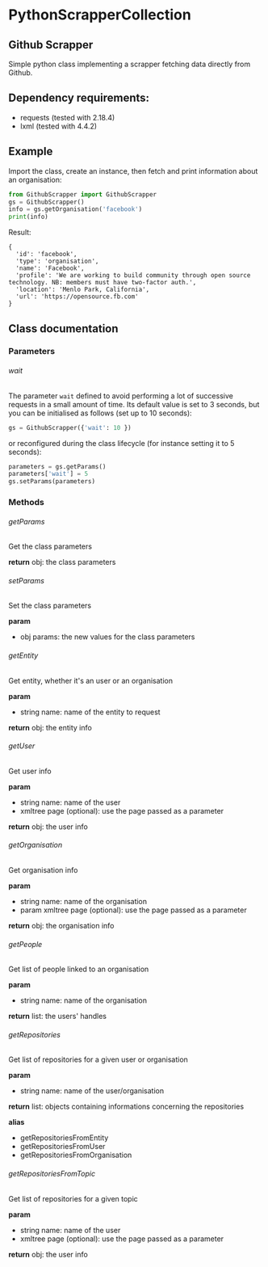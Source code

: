 # PythonScrapperCollection

## Github Scrapper

Simple python class implementing a scrapper fetching data directly from Github. 

## Dependency requirements:

* requests (tested with 2.18.4)
* lxml (tested with 4.4.2)

## Example

Import the class, create an instance, then fetch and print information about an organisation:

```python
from GithubScrapper import GithubScrapper
gs = GithubScrapper()
info = gs.getOrganisation('facebook')
print(info)
```

Result:

```
{
  'id': 'facebook',
  'type': 'organisation', 
  'name': 'Facebook', 
  'profile': 'We are working to build community through open source technology. NB: members must have two-factor auth.', 
  'location': 'Menlo Park, California', 
  'url': 'https://opensource.fb.com'
}
```

## Class documentation

### Parameters

###### wait

The parameter `wait` defined to avoid performing a lot of successive requests in a small amount of time. Its default value is set to 3 seconds, but you can be initialised as follows (set up to 10 seconds):

```python
gs = GithubScrapper({'wait': 10 })
```

or reconfigured during the class lifecycle (for instance setting it to 5 seconds):

```python
parameters = gs.getParams()
parameters['wait'] = 5
gs.setParams(parameters)
```

### Methods

###### getParams

Get the class parameters

**return** obj: the class parameters


###### setParams

Set the class parameters

**param** 
* obj params: the new values for the class parameters


###### getEntity

Get entity, whether it's an user or an organisation

**param**
* string name: name of the entity to request

**return** obj: the entity info


###### getUser

Get user info

**param**
* string name: name of the user
* xmltree page (optional): use the page passed as a parameter

**return** obj: the user info


###### getOrganisation

Get organisation info

**param**
* string name: name of the organisation
* param xmltree page (optional): use the page passed as a parameter

**return** obj: the organisation info


###### getPeople

Get list of people linked to an organisation

**param**
* string name: name of the organisation

**return** list: the users' handles


###### getRepositories

Get list of repositories for a given user or organisation

**param**
* string name: name of the user/organisation

**return** list: objects containing informations concerning the repositories

**alias** 
* getRepositoriesFromEntity
* getRepositoriesFromUser
* getRepositoriesFromOrganisation


###### getRepositoriesFromTopic

Get list of repositories for a given topic

**param**
* string name: name of the user
* xmltree page (optional): use the page passed as a parameter

**return** obj: the user info

